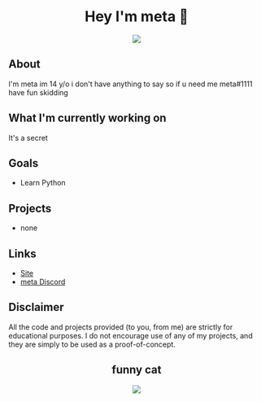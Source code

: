 <h1 align="center">Hey I'm meta 👋</h1>

<div align="center">


  <img src="https://discord.c99.nl/widget/theme-1/935474857716621362.png"></img>

</div>

## About
I'm meta im 14 y/o i don't have anything to say so if u need me meta#1111 
have fun skidding

## What I'm currently working on
It's a secret

## Goals
* Learn Python


## Projects
* none

## Links
* [Site](https://aceee.xyz)
* [meta Discord](https://discord.gg/multi)

## Disclaimer
All the code and projects provided (to you, from me) are strictly for educational purposes. I do not encourage use of any of my projects, and they are simply to be used as a proof-of-concept.

<h2 align="center">funny cat</h2>
<div align="center">
  <img src="https://cdn.discordapp.com/attachments/935481337379455026/939265098105647115/unknown.png"></img>
</div>

